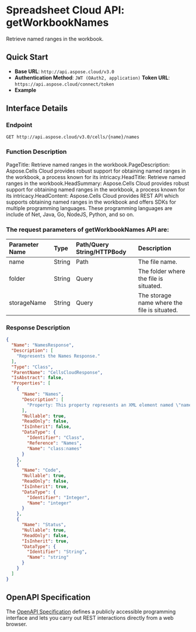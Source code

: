 # **Spreadsheet Cloud API: getWorkbookNames**

Retrieve named ranges in the workbook. 

## **Quick Start**

- **Base URL**: `http://api.aspose.cloud/v3.0`
- **Authentication Method**: `JWT (OAuth2, application)`  **Token URL**: `https://api.aspose.cloud/connect/token`
- **Example** 
<script src="https://gist.github.com/aspose-cells-cloud-gists/8a5b324fdf3e574dbd747c1a1e24b05d.js?file=Example30_GetWorkbookNames.cs"></script>

## **Interface Details**

### **Endpoint** 

```
GET http://api.aspose.cloud/v3.0/cells/{name}/names
```

### **Function Description**
PageTitle: Retrieve named ranges in the workbook.PageDescription: Aspose.Cells Cloud provides robust support for obtaining named ranges in the workbook, a process known for its intricacy.HeadTitle: Retrieve named ranges in the workbook.HeadSummary: Aspose.Cells Cloud provides robust support for obtaining named ranges in the workbook, a process known for its intricacy.HeadContent: Aspose.Cells Cloud provides REST API which supports obtaining named ranges in the workbook and offers SDKs for multiple programming languages. These programming languages are include of Net, Java, Go, NodeJS, Python, and so on.

### The request parameters of **getWorkbookNames** API are: 

| Parameter Name | Type | Path/Query String/HTTPBody | Description | 
| :- | :- | :- |:- | 
|name|String|Path|The file name.|
|folder|String|Query|The folder where the file is situated.|
|storageName|String|Query|The storage name where the file is situated.|


### **Response Description**
```json
{
  "Name": "NamesResponse",
  "Description": [
    "Represents the Names Response."
  ],
  "Type": "Class",
  "ParentName": "CellsCloudResponse",
  "IsAbstract": false,
  "Properties": [
    {
      "Name": "Names",
      "Description": [
        "Property: This property represents an XML element named \"names\" and holds a Names object."
      ],
      "Nullable": true,
      "ReadOnly": false,
      "IsInherit": false,
      "DataType": {
        "Identifier": "Class",
        "Reference": "Names",
        "Name": "class:names"
      }
    },
    {
      "Name": "Code",
      "Nullable": true,
      "ReadOnly": false,
      "IsInherit": true,
      "DataType": {
        "Identifier": "Integer",
        "Name": "integer"
      }
    },
    {
      "Name": "Status",
      "Nullable": true,
      "ReadOnly": false,
      "IsInherit": true,
      "DataType": {
        "Identifier": "String",
        "Name": "string"
      }
    }
  ]
}
```

## OpenAPI Specification

The [OpenAPI Specification](https://reference.aspose.cloud/cells/#/WorkbookController/GetWorkbookNames) defines a publicly accessible programming interface and lets you carry out REST interactions directly from a web browser.


